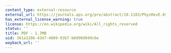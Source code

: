```yaml
---
content_type: external-resource
external_url: https://journals.aps.org/pre/abstract/10.1103/PhysRevE.69.026113
has_external_license_warning: true
license: https://en.wikipedia.org/wiki/All_rights_reserved
status: ''
title: PDF - 1.7MB
uid: 361a1286-43d7-4089-93b7-b0d90d949c6e
wayback_url: ''
---
```

